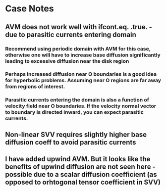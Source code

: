 # Case Notes
## AVM does not work well with ifcont.eq. .true. - due to parasitic currents entering domain
### Recommend using periodic domain with AVM for this case, otherwise one will have to increase base diffusion significantly leading to excessive diffusion near the disk region
### Perhaps increased diffusion near O boundaries is a good idea for hyperbolic problems. Assuming near O regions are far away from regions of interest. 
### Parasitic currents entering the domain is also a function of velocity field near O boundaries. If the velocity normal vector to boundary is directed inward, you can expect parasitic currents.
## Non-linear SVV requires slightly higher base diffusion coeff to avoid parasitic currents
## I have added upwind AVM. But it looks like the benefits of upwind diffusion are not seen here - possible due to a scalar diffusion coefficient (as opposed to orhtogonal tensor coefficient in SVV)
